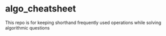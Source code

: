 # algo_cheatsheet
This repo is for keeping shorthand frequently used operations while solving algorithmic questions
